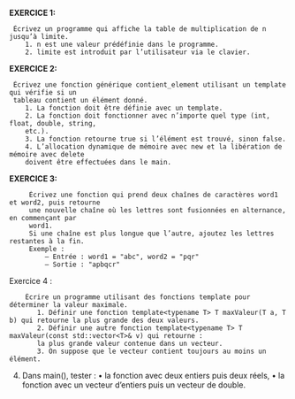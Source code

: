 **EXERCICE 1:**
      
     Écrivez un programme qui affiche la table de multiplication de n jusqu’à limite.
        1. n est une valeur prédéfinie dans le programme.
        2. limite est introduit par l’utilisateur via le clavier. 

**EXERCICE 2:**

     Écrivez une fonction générique contient_element utilisant un template qui vérifie si un
     tableau contient un élément donné.
        1. La fonction doit être définie avec un template.
        2. La fonction doit fonctionner avec n’importe quel type (int, float, double, string, 
        etc.).
        3. La fonction retourne true si l’élément est trouvé, sinon false.
        4. L’allocation dynamique de mémoire avec new et la libération de mémoire avec delete
        doivent être effectuées dans le main.

**EXERCICE 3:**

         Écrivez une fonction qui prend deux chaînes de caractères word1 et word2, puis retourne 
         une nouvelle chaîne où les lettres sont fusionnées en alternance, en commençant par 
         word1.
         Si une chaîne est plus longue que l’autre, ajoutez les lettres restantes à la fin.
         Exemple :
             — Entrée : word1 = "abc", word2 = "pqr"
             — Sortie : "apbqcr"

 Exercice 4 :


        Écrire un programme utilisant des fonctions template pour déterminer la valeur maximale.
           1. Définir une fonction template<typename T> T maxValeur(T a, T b) qui retourne la plus grande des deux valeurs.
           2. Définir une autre fonction template<typename T> T maxValeur(const std::vector<T>& v) qui retourne :
           la plus grande valeur contenue dans un vecteur.
           3. On suppose que le vecteur contient toujours au moins un élément.
  4. Dans main(), tester :
 • la fonction avec deux entiers puis deux réels,
 • la fonction avec un vecteur d’entiers puis un vecteur de double.
